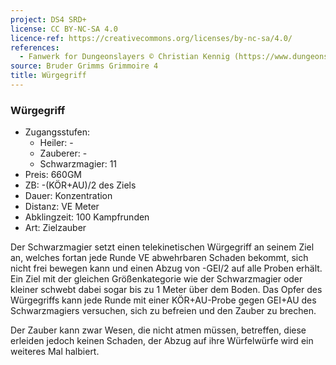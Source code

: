 ```yaml
---
project: DS4 SRD+
license: CC BY-NC-SA 4.0
licence-ref: https://creativecommons.org/licenses/by-nc-sa/4.0/
references: 
  - Fanwerk for Dungeonslayers © Christian Kennig (https://www.dungeonslayers.net/)
source: Bruder Grimms Grimmoire 4
title: Würgegriff
---
```


### Würgegriff

- Zugangsstufen:
  - Heiler: -
  - Zauberer: -
  - Schwarzmagier: 11
- Preis: 660GM
- ZB: -(KÖR+AU)/2 des Ziels
- Dauer: Konzentration
- Distanz: VE Meter
- Abklingzeit: 100 Kampfrunden
- Art: Zielzauber

Der Schwarzmagier setzt einen telekinetischen Würgegriff an seinem Ziel an, welches fortan jede Runde VE abwehrbaren Schaden bekommt, sich nicht frei bewegen kann und einen Abzug von -GEI/2 auf alle Proben erhält. Ein Ziel mit der gleichen Größenkategorie wie der Schwarzmagier oder kleiner schwebt dabei sogar bis zu 1 Meter über dem Boden. Das Opfer des Würgegriffs kann jede Runde mit einer KÖR+AU-Probe gegen GEI+AU des Schwarzmagiers versuchen, sich zu befreien und den Zauber zu brechen.

Der Zauber kann zwar Wesen, die nicht atmen müssen, betreffen, diese erleiden jedoch keinen Schaden, der Abzug auf ihre Würfelwürfe wird ein weiteres Mal halbiert.

